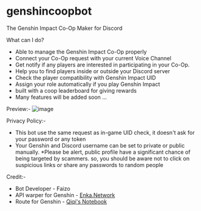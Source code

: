 # genshincoopbot
The Genshin Impact Co-Op Maker for Discord

What can I do?
- Able to manage the Genshin Impact Co-Op properly
- Connect your Co-Op request with your current Voice Channel
- Get notify if any players are interested in participating in your Co-Op.
- Help you to find players inside or outside your Discord server
- Check the player compatibility with Genshin Impact UID
- Assign your role automatically if you play Genshin Impact
- built with a coop leaderboard for giving rewards
- Many features will be added soon ...

Preview:-
![image](https://i.imgur.com/WxdOq6G.png)

Privacy Policy:-
- This bot use the same request as in-game UID check, it doesn't ask for your password or any token
- Your Genshin and Discord username can be set to private or public manually.
*Please be alert, public profile have a significant chance of being targeted by scammers. so, you should be aware not to click on suspicious links or share any passwords to random people

Credit:-
- Bot Developer - Faizo
- API warper for Genshin - [Enka.Network](https://enka.network)
- Route for Genshin - [Qiqi's Notebook](https://www.qiqis-notebook.com)
